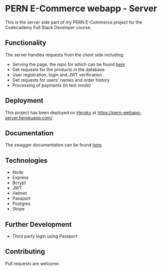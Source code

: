 # PERN E-Commerce webapp - Server
This is the server side part of my PERN E-Commerce project for the Codecademy Full Stack Developer course.

## Functionality
The server handles requests from the client side including:
* Serving the page, the repo for which can be found [here](https://github.com/JoelAShepherd/PERN_E-Commerce)
* Get requests for the products in the database
* User registration, login and JWT verification
* Get requests for users' names and order history
* Processing of payments (in test mode)

## Deployment
This project has been deployed on [Heroku](https://www.heroku.com) at https://pern-webapp-server.herokuapp.com/.

## Documentation
The swagger documentation can be found [here](https://app.swaggerhub.com/apis-docs/Personal5762/pern-store_api/1.1.0)

## Technologies
* Node
* Express
* Bcrypt
* JWT
* Helmet
* Passport
* Postgres
* Stripe

## Further Development
* Third party login using Passport

## Contributing
Pull requests are welcome.